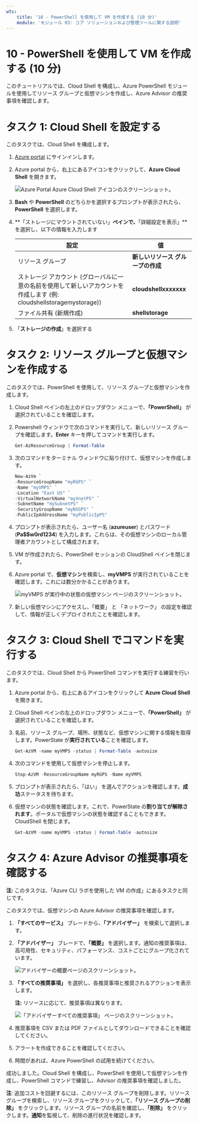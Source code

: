 ```yaml
---
wts:
    title: '10 - PowerShell を使用して VM を作成する (10 分)'
    module: 'モジュール 03: コア ソリューションおよび管理ツールに関する説明'
---
```

# 10 - PowerShell を使用して VM を作成する (10 分)

このチュートリアルでは、Cloud Shell を構成し、Azure PowerShell モジュールを使用してリソース グループと仮想マシンを作成し、Azure Advisor の推奨事項を確認します。 

# タスク 1: Cloud Shell を設定する 

このタスクでは、Cloud Shell を構成します。 

1. [Azure portal](https://portal.azure.com) にサインインします。

2. Azure portal から、右上にあるアイコンをクリックして、**Azure Cloud Shell** を開きます。

    ![Azure Portal Azure Cloud Shell アイコンのスクリーンショット。](../images/1002.png)

3. **Bash** や **PowerShell** のどちらかを選択するプロンプトが表示されたら、**PowerShell** を選択します。

4. **「ストレージにマウントされていない」**ペインで、**「詳細設定を表示」**を選択し、以下の情報を入力します

    | 設定 | 値 |
    |  -- | -- |
    | リソース グループ | **新しいリソース グループの作成** |
    | ストレージ アカウント (グローバルに一意の名前を使用して新しいアカウントを作成します (例: cloudshellstoragemystorage)) | **cloudshellxxxxxxx** |
    | ファイル共有 (新規作成) | **shellstorage** |

5. 「**ストレージの作成**」を選択する

# タスク 2: リソース グループと仮想マシンを作成する

このタスクでは、PowerShell を使用して、リソース グループと仮想マシンを作成します。  

1. Cloud Shell ペインの左上のドロップダウン メニューで、**「PowerShell」** が選択されていることを確認します。

2. Powershell ウィンドウで次のコマンドを実行して、新しいリソース グループを確認します。**Enter** キーを押してコマンドを実行します。

    ```PowerShell
    Get-AzResourceGroup | Format-Table
    ```

3. 次のコマンドをターミナル ウィンドウに貼り付けて、仮想マシンを作成します。 

    ```PowerShell
    New-AzVm `
    -ResourceGroupName "myRGPS" `
    -Name "myVMPS" `
    -Location "East US" `
    -VirtualNetworkName "myVnetPS" `
    -SubnetName "mySubnetPS" `
    -SecurityGroupName "myNSGPS" `
    -PublicIpAddressName "myPublicIpPS"
    ```
    
4. プロンプトが表示されたら、ユーザー名 (**azureuser**) とパスワード (**Pa$$w0rd1234**) を入力します。これらは、その仮想マシンのローカル管理者アカウントとして構成されます。

5. VM が作成されたら、PowerShell セッションの CloudShell ペインを閉じます。

6. Azure portal で、**仮想マシン**を検索し、**myVMPS** が実行されていることを確認します。これには数分かかることがあります。

    ![myVMPS が実行中の状態の仮想マシン ページのスクリーンショット。](../images/1001.png)

7. 新しい仮想マシンにアクセスし、「概要」 と 「ネットワーク」 の設定を確認して、情報が正しくデプロイされたことを確認します。 

# タスク 3: Cloud Shell でコマンドを実行する

このタスクでは、Cloud Shell から PowerShell コマンドを実行する練習を行います。 

1. Azure portal から、右上にあるアイコンをクリックして **Azure Cloud Shell** を開きます。

2. Cloud Shell ペインの左上のドロップダウン メニューで、**「PowerShell」** が選択されていることを確認します。

3. 名前、リソース グループ、場所、状態など、仮想マシンに関する情報を取得します。PowerState が**実行されている**ことを確認します。

    ```PowerShell
    Get-AzVM -name myVMPS -status | Format-Table -autosize
    ```

4. 次のコマンドを使用して仮想マシンを停止します。 

    ```PowerShell
    Stop-AzVM -ResourceGroupName myRGPS -Name myVMPS
    ```
5. プロンプトが表示されたら、「はい」 を選んでアクションを確認します。**成功**ステータスを待ちます。

6. 仮想マシンの状態を確認します。これで、PowerState の**割り当てが解除されます**。ポータルで仮想マシンの状態を確認することもできます。CloudShell を閉じます。

    ```PowerShell
    Get-AzVM -name myVMPS -status | Format-Table -autosize
    ```

# タスク 4: Azure Advisor の推奨事項を確認する

**注:** このタスクは、「Azure CLI ラボを使用した VM の作成」にあるタスクと同じです。 

このタスクでは、仮想マシンの Azure Advisor の推奨事項を確認します。 

1. **「すべてのサービス」** ブレードから、**「アドバイザー」** を検索して選択します。 

2. **「アドバイザー」** ブレードで、**「概要」** を選択します。通知の推奨事項は、高可用性、セキュリティ、パフォーマンス、コストごとにグループ化されています。 

    ![アドバイザーの概要ページのスクリーンショット。](../images/1003.png)

3. **「すべての推奨事項」** を選択し、各推奨事項と推奨されるアクションを表示します。 

    **注:** リソースに応じて、推奨事項は異なります。 

    ![「アドバイザーすべての推奨事項」 ページのスクリーンショット。](../images/1004.png)

4. 推奨事項を CSV または PDF ファイルとしてダウンロードできることを確認してください。 

5. アラートを作成できることを確認してください。 

6. 時間があれば、Azure PowerShell の試用を続けてください。 

成功しました。Cloud Shell を構成し、PowerShell を使用して仮想マシンを作成し、PowerShell コマンドで練習し、Advisor の推奨事項を確認しました。

**注**: 追加コストを回避するには、このリソース グループを削除します。リソース グループを検索し、リソース グループをクリックして、**「リソース グループの削除」** をクリックします。リソース グループの名前を確認し、**「削除」** をクリックします。**通知**を監視して、削除の進行状況を確認します。
